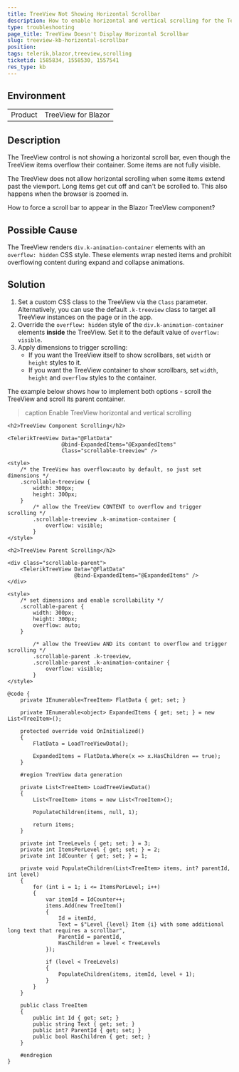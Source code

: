 ```yaml
---
title: TreeView Not Showing Horizontal Scrollbar
description: How to enable horizontal and vertical scrolling for the Telerik Blazor TreeeView
type: troubleshooting
page_title: TreeView Doesn't Display Horizontal Scrollbar
slug: treeview-kb-horizontal-scrollbar
position: 
tags: telerik,blazor,treeview,scrolling
ticketid: 1585834, 1558530, 1557541
res_type: kb
---
```


## Environment

<table>
    <tbody>
        <tr>
            <td>Product</td>
            <td>TreeView for Blazor</td>
        </tr>
    </tbody>
</table>

## Description

The TreeView control is not showing a horizontal scroll bar, even though the TreeView items overflow their container. Some items are not fully visible.

The TreeView does not allow horizontal scrolling when some items extend past the viewport. Long items get cut off and can't be scrolled to. This also happens when the browser is zoomed in.

How to force a scroll bar to appear in the Blazor TreeView component?

## Possible Cause

The TreeView renders `div.k-animation-container` elements with an `overflow: hidden` CSS style. These elements wrap nested items and prohibit overflowing content during expand and collapse animations.

## Solution

1. Set a custom CSS class to the TreeView via the `Class` parameter. Alternatively, you can use the default `.k-treeview` class to target all TreeView instances on the page or in the app.
1. Override the `overflow: hidden` style of the `div.k-animation-container` elements **inside** the TreeView. Set it to the default value of `overflow: visible`.
1. Apply dimensions to trigger scrolling:
    * If you want the TreeView itself to show scrollbars, set `width` or `height` styles to it.
    * If you want the TreeView container to show scrollbars, set `width`, `height` and `overflow` styles to the container.

The example below shows how to implement both options - scroll the TreeView and scroll its parent container.

>caption Enable TreeView horizontal and vertical scrolling

````RAZOR
<h2>TreeView Component Scrolling</h2>

<TelerikTreeView Data="@FlatData"
                 @bind-ExpandedItems="@ExpandedItems"
                 Class="scrollable-treeview" />

<style>
    /* the TreeView has overflow:auto by default, so just set dimensions */
    .scrollable-treeview {
        width: 300px;
        height: 300px;
    }
        /* allow the TreeView CONTENT to overflow and trigger scrolling */
        .scrollable-treeview .k-animation-container {
            overflow: visible;
        }
</style>

<h2>TreeView Parent Scrolling</h2>

<div class="scrollable-parent">
    <TelerikTreeView Data="@FlatData"
                     @bind-ExpandedItems="@ExpandedItems" />
</div>

<style>
    /* set dimensions and enable scrollability */
    .scrollable-parent {
        width: 300px;
        height: 300px;
        overflow: auto;
    }

        /* allow the TreeView AND its content to overflow and trigger scrolling */
        .scrollable-parent .k-treeview,
        .scrollable-parent .k-animation-container {
            overflow: visible;
        }
</style>

@code {
    private IEnumerable<TreeItem> FlatData { get; set; }

    private IEnumerable<object> ExpandedItems { get; set; } = new List<TreeItem>();

    protected override void OnInitialized()
    {
        FlatData = LoadTreeViewData();

        ExpandedItems = FlatData.Where(x => x.HasChildren == true);
    }

    #region TreeView data generation

    private List<TreeItem> LoadTreeViewData()
    {
        List<TreeItem> items = new List<TreeItem>();

        PopulateChildren(items, null, 1);

        return items;
    }

    private int TreeLevels { get; set; } = 3;
    private int ItemsPerLevel { get; set; } = 2;
    private int IdCounter { get; set; } = 1;

    private void PopulateChildren(List<TreeItem> items, int? parentId, int level)
    {
        for (int i = 1; i <= ItemsPerLevel; i++)
        {
            var itemId = IdCounter++;
            items.Add(new TreeItem()
            {
                Id = itemId,
                Text = $"Level {level} Item {i} with some additional long text that requires a scrollbar",
                ParentId = parentId,
                HasChildren = level < TreeLevels
            });

            if (level < TreeLevels)
            {
                PopulateChildren(items, itemId, level + 1);
            }
        }
    }

    public class TreeItem
    {
        public int Id { get; set; }
        public string Text { get; set; }
        public int? ParentId { get; set; }
        public bool HasChildren { get; set; }
    }

    #endregion
}
````
